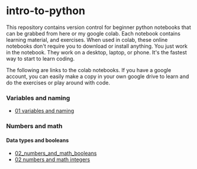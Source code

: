 # intro-to-python
This repository contains version control for beginner python notebooks that can be grabbed from here or my google colab.
Each notebook contains learning material, and exercises.
When used in colab, these online notebooks don't require you to download or install anything. You just work in the notebook. They work on a desktop, laptop, or phone. It's the fastest way to start to learn coding.

The following are links to the colab notebooks. If you have a google account, you can easily make a copy in your own google drive to learn and do the exercises or play around with code.


### Variables and naming
* [01 variables and naming](https://colab.research.google.com/drive/1PuRq4JF3cjdOhIVfYE0fbGGBbk3zf3LY?usp=sharing)

### Numbers and math
#### Data types and booleans
* [02_numbers_and_math_booleans](https://colab.research.google.com/drive/1bcMiomxSx5I2IFwFPR2sqYhME7co6oEF?usp=sharing)
* [02 numbers and math integers](https://colab.research.google.com/drive/1TjW2Zal8kIUgVSIpfIW2eK2ZG5KvVfnC?usp=sharing)
